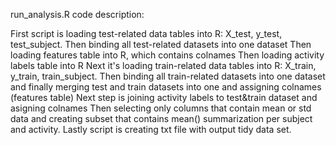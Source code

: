 run_analysis.R code description:

First script is loading test-related data tables into R:
X_test, y_test, test_subject.
Then binding all test-related datasets into one dataset
Then loading features table into R, which contains colnames
Then loading activity labels table into R
Next it's loading train-related data tables into R:
X_train, y_train, train_subject.
Then binding all train-related datasets into one dataset
and finally merging test and train datasets into one and assigning colnames (features table)
Next step is joining activity labels to test&train dataset and asigning colnames
Then selecting only columns that contain mean or std data
and creating subset that contains mean() summarization per subject and activity.
Lastly script is creating txt file with output tidy data set.
